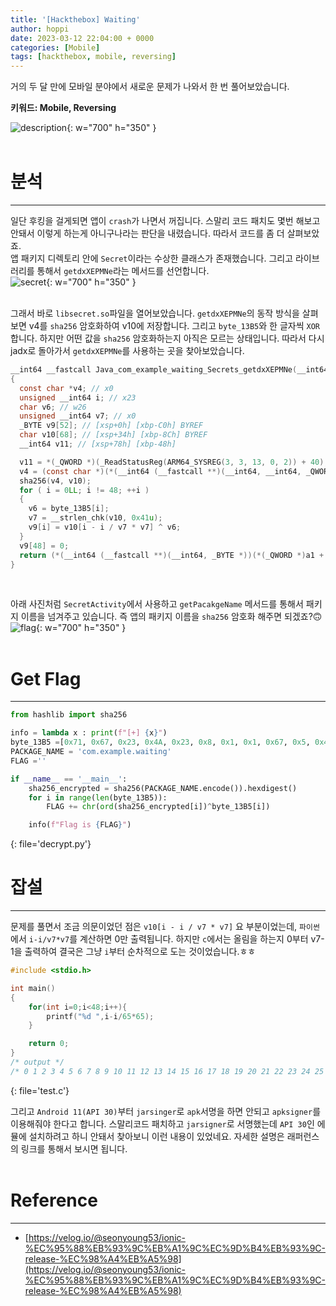 ```yaml
---
title: '[Hackthebox] Waiting'
author: hoppi
date: 2023-03-12 22:04:00 + 0000
categories: [Mobile]
tags: [hackthebox, mobile, reversing]
---
```


거의 두 달 만에 모바일 분야에서 새로운 문제가 나와서 한 번 풀어보았습니다.
<br/>

**키워드: Mobile, Reversing**

![description](../../../assets/img/2023-03-12/description.png){: w="700" h="350" }  
<br/>

# 분석
***
일단 후킹을 걸게되면 앱이 `crash`가 나면서 꺼집니다. 스말리 코드 패치도 몇번 해보고 안돼서 이렇게 하는게 아니구나라는 판단을 내렸습니다. 따라서 코드를 좀 더 살펴보았죠.  
앱 패키지 디렉토리 안에 `Secret`이라는 수상한 클래스가 존재했습니다. 그리고 라이브러리를 통해서 `getdxXEPMNe`라는 메서드를 선언합니다.  
![secret](../../../assets/img/2023-03-12/secret.png){: w="700" h="350" }  
<br/>

그래서 바로 `libsecret.so`파일을 열어보았습니다. `getdxXEPMNe`의 동작 방식을 살펴보면 v4를 `sha256` 암호화하여 v10에 저장합니다. 그리고 `byte_13B5`와 한 글자씩 `XOR` 합니다. 하지만 어떤 값을 `sha256` 암호화하는지 아직은 모르는 상태입니다. 따라서 다시 jadx로 돌아가서 `getdxXEPMNe`를 사용하는 곳을 찾아보았습니다.
```c
__int64 __fastcall Java_com_example_waiting_Secrets_getdxXEPMNe(__int64 a1, __int64 a2, __int64 a3)
{
  const char *v4; // x0
  unsigned __int64 i; // x23
  char v6; // w26
  unsigned __int64 v7; // x0
  _BYTE v9[52]; // [xsp+0h] [xbp-C0h] BYREF
  char v10[68]; // [xsp+34h] [xbp-8Ch] BYREF
  __int64 v11; // [xsp+78h] [xbp-48h]

  v11 = *(_QWORD *)(_ReadStatusReg(ARM64_SYSREG(3, 3, 13, 0, 2)) + 40);
  v4 = (const char *)(*(__int64 (__fastcall **)(__int64, __int64, _QWORD))(*(_QWORD *)a1 + 1352LL))(a1, a3, 0LL);
  sha256(v4, v10);
  for ( i = 0LL; i != 48; ++i )
  {
    v6 = byte_13B5[i];
    v7 = __strlen_chk(v10, 0x41u);
    v9[i] = v10[i - i / v7 * v7] ^ v6;
  }
  v9[48] = 0;
  return (*(__int64 (__fastcall **)(__int64, _BYTE *))(*(_QWORD *)a1 + 1336LL))(a1, v9);
}
```
<br/>

아래 사진처럼 `SecretActivity`에서 사용하고 `getPacakgeName` 메서드를 통해서 패키지 이름을 넘겨주고 있습니다. 즉 앱의 패키지 이름을 `sha256` 암호화 해주면 되겠죠?🙃  
![flag](../../../assets/img/2023-03-12/flag.png){: w="700" h="350" }  
<br/>

# Get Flag
***
```python
from hashlib import sha256

info = lambda x : print(f"[+] {x}")
byte_13B5 =[0x71, 0x67, 0x23, 0x4A, 0x23, 0x8, 0x1, 0x1, 0x67, 0x5, 0x41, 0x41, 0x3, 0x5B, 0x51, 0x3A, 0x51, 0x5E, 0x17, 0x5C, 0x6A, 0x4D, 0x52, 0x9, 0x48, 0x57, 0x14, 0x5, 0x5A, 0x5F, 0x6A, 0x5, 0xC, 0x6, 0x5, 0xD, 0x50, 0x69, 0x5, 0x54, 0x55, 0x58, 0x51, 0x7, 0xE, 0x4B, 0x10, 0x18] 
PACKAGE_NAME = 'com.example.waiting'
FLAG =''

if __name__ == '__main__':
    sha256_encrypted = sha256(PACKAGE_NAME.encode()).hexdigest()
    for i in range(len(byte_13B5)):
        FLAG += chr(ord(sha256_encrypted[i])^byte_13B5[i])

    info(f"Flag is {FLAG}")
```
{: file='decrypt.py'}
<br/>

# 잡설
***
문제를 풀면서 조금 의문이었던 점은 `v10[i - i / v7 * v7]` 요 부분이었는데, `파이썬`에서 `i-i/v7*v7`를 계산하면 0만 출력됩니다. 하지만 `c`에서는 올림을 하는지 0부터 v7-1을 출력하여 결국은 그냥 `i`부터 순차적으로 도는 것이었습니다.ㅎㅎ  
```c
#include <stdio.h>

int main()
{
    for(int i=0;i<48;i++){
        printf("%d ",i-i/65*65);
    }

    return 0;
}
/* output */
/* 0 1 2 3 4 5 6 7 8 9 10 11 12 13 14 15 16 17 18 19 20 21 22 23 24 25 26 27 28 29 30 31 32 33 34 35 36 37 38 39 40 41 42 43 44 45 46 47 */
```
{: file='test.c'}
<br/>

그리고 `Android 11(API 30)`부터 `jarsinger`로 `apk`서명을 하면 안되고 `apksigner`를 이용해줘야 한다고 합니다. 스말리코드 패치하고 `jarsigner`로 서명했는데 `API 30`인 에뮬에 설치하려고 하니 안돼서 찾아보니 이런 내용이 있었네요. 자세한 설명은 래퍼런스의 링크를 통해서 보시면 됩니다.  
<br/>

# Reference
***
- [https://velog.io/@seonyoung53/ionic-%EC%95%88%EB%93%9C%EB%A1%9C%EC%9D%B4%EB%93%9C-release-%EC%98%A4%EB%A5%98](https://velog.io/@seonyoung53/ionic-%EC%95%88%EB%93%9C%EB%A1%9C%EC%9D%B4%EB%93%9C-release-%EC%98%A4%EB%A5%98)